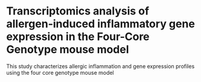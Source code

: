 # Transcriptomics analysis of allergen-induced inflammatory gene expression in the Four-Core Genotype mouse model 
This study characterizes allergic inflammation and gene expression profiles using the four core genotype mouse model
